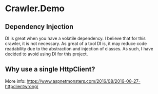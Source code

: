 # Crawler.Demo

## Dependency Injection
DI is great when you have a volatile dependency. I believe that for this crawler, it is not necessary.
As great of a tool DI is, it may reduce code readability due to the abstraction and injection of classes.
As such, I have decided to avoid using DI for this project.

## Why use a single HttpClient?
More info: https://www.aspnetmonsters.com/2016/08/2016-08-27-httpclientwrong/